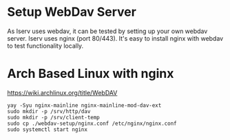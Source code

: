 # Setup WebDav Server

As Iserv uses webdav, it can be tested by setting up your
own webdav server. Iserv uses nginx (port 80/443).
It's easy to install nginx with webdav to test functionality
locally.

# Arch Based Linux with nginx

https://wiki.archlinux.org/title/WebDAV

```
yay -Syu nginx-mainline nginx-mainline-mod-dav-ext
sudo mkdir -p /srv/http/dav
sudo mkdir -p /srv/client-temp
sudo cp ./webdav-setup/nginx.conf /etc/nginx/nginx.conf
sudo systemctl start nginx
```

